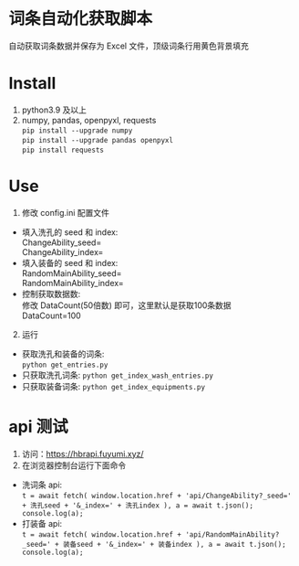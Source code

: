 # 词条自动化获取脚本  
自动获取词条数据并保存为 Excel 文件，顶级词条行用黄色背景填充
# Install
1. python3.9 及以上
2. numpy, pandas, openpyxl, requests  
`pip install --upgrade numpy`  
`pip install --upgrade pandas openpyxl`  
`pip install requests`

# Use
1. 修改 config.ini 配置文件
* 填入洗孔的 seed 和 index:  
ChangeAbility_seed=  
ChangeAbility_index=  
* 填入装备的 seed 和 index:  
RandomMainAbility_seed=  
RandomMainAbility_index=
* 控制获取数据数:  
修改 DataCount(50倍数) 即可，这里默认是获取100条数据  
DataCount=100
2. 运行
* 获取洗孔和装备的词条:  
`python get_entries.py`
* 只获取洗孔词条:
`python get_index_wash_entries.py`
* 只获取装备词条:
`python get_index_equipments.py`  
# api 测试
1. 访问：https://hbrapi.fuyumi.xyz/
2. 在浏览器控制台运行下面命令
* 洗词条 api:  
`t = await fetch(
	window.location.href + 'api/ChangeAbility?_seed=' + 洗孔seed + '&_index=' + 洗孔index
),
a = await t.json();
console.log(a);`
* 打装备 api:  
`t = await fetch(
	window.location.href + 'api/RandomMainAbility?_seed=' + 装备seed + '&_index=' + 装备index
),
a = await t.json();
console.log(a);`
